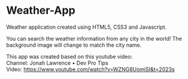 # Weather-App

Weather application created using HTML5, CSS3 and Javascript.

You can search the weather information from any city in the world! The background image will change to match the city name.

This app was created based on this youtube video:<br>
Channel: Jonah Lawrence • Dev Pro Tips<br>
Video: https://www.youtube.com/watch?v=WZNG8UomjSI&t=2023s

